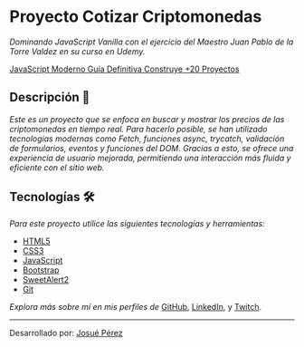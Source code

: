 # Proyecto Cotizar Criptomonedas 

_Dominando JavaScript Vanilla con el ejercicio del Maestro Juan Pablo de la Torre Valdez en su curso en Udemy._

[JavaScript Moderno Guía Definitiva Construye +20 Proyectos](https://www.udemy.com/course/javascript-moderno-guia-definitiva-construye-10-proyectos/)

## Descripción 🚀
_Este es un proyecto que se enfoca en buscar y mostrar los precios de las criptomonedas en tiempo real. Para hacerlo posible, se han utilizado tecnologías modernas como Fetch, funciones async, trycatch, validación de formularios, eventos y funciones del DOM. Gracias a esto, se ofrece una experiencia de usuario mejorada, permitiendo una interacción más fluida y eficiente con el sitio web._

## Tecnologías  🛠️

_Para este proyecto utilice las siguientes tecnologías y herramientas:_

* [HTML5](https://developer.mozilla.org/es/docs/Web/HTML)
* [CSS3](https://developer.mozilla.org/es/docs/Web/CSS)
* [JavaScript](https://developer.mozilla.org/es/docs/Web/JavaScript)
* [Bootstrap](https://getbootstrap.com/) 
* [SweetAlert2](https://sweetalert2.github.io/) 
* [Git](https://git-scm.com/)

_Explora más sobre mí en mis perfiles de_ [GitHub](https://github.com/josueperezparejo), [LinkedIn](https://www.linkedin.com/in/josue-david-perez-parejo-769983161), y [Twitch](https://www.twitch.tv/josuepp1997).

---
Desarrollado por: [Josué Pérez](https://github.com/josueperezparejo) 
